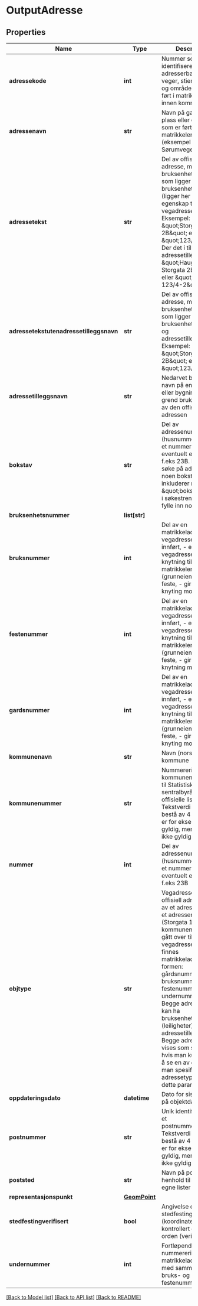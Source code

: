 # OutputAdresse

## Properties
Name | Type | Description | Notes
------------ | ------------- | ------------- | -------------
**adressekode** | **int** | Nummer som entydig identifiserer adresserbare gater, veger, stier, plasser og områder som er ført i matrikkelen innen kommunen | [optional] 
**adressenavn** | **str** | Navn på gate, veg, sti, plass eller område som er ført i matrikkelen (eksempel Sørumvegen). | [optional] 
**adressetekst** | **str** | Del av offisiell adresse, men uten bruksenhetsnummer som ligger til bruksenheter/boliger (ligger her som egenskap til vegadressen) Eksempel: \&quot;Storgata 2B\&quot; eller \&quot;123/4-2\&quot; Der det i tillegg er adressetilleggsnavn: \&quot;Haugen, Storgata 2B\&quot; eller \&quot;Midtgard, 123/4-2\&quot; | [optional] 
**adressetekstutenadressetilleggsnavn** | **str** | Del av offisiell adresse, men uten bruksenhetsnummer som ligger til bruksenheter/boliger og adressetilleggsnavn Eksempel: \&quot;Storgata 2B\&quot; eller \&quot;123/4-2\&quot; | [optional] 
**adressetilleggsnavn** | **str** | Nedarvet bruksnavn, navn på en institusjon eller bygning eller grend brukt som del av den offisielle adressen | [optional] 
**bokstav** | **str** | Del av adressenummer (husnummer) som er et nummer og en eventuelt en bokstav, f.eks 23B. For å kun søke på adresser uten noen bokstav så inkluderer man \&quot;bokstav&#x3D;\&quot; i søkestrengen uten å fylle inn noen verdi. | [optional] 
**bruksenhetsnummer** | **list[str]** |  | [optional] 
**bruksnummer** | **int** | Del av en matrikkeladresse der vegadresse ikke er innført, - eller vegadressens knytning til matrikkelenhet (grunneiendom eller feste, - gir her ikke knyting mot seksjon) | [optional] 
**festenummer** | **int** | Del av en matrikkeladresse der vegadresse ikke er innført, - eller vegadressens knytning til matrikkelenhet (grunneiendom eller feste, - gir her ikke knytning mot seksjon) | [optional] 
**gardsnummer** | **int** | Del av en matrikkeladresse der vegadresse ikke er innført, - eller vegadressens knytning til matrikkelenhet (grunneiendom eller feste, - gir her ikke knyting mot seksjon) | [optional] 
**kommunenavn** | **str** | Navn (norsk) på en kommune | [optional] 
**kommunenummer** | **str** | Nummerering av kommunen i henhold til Statistisk sentralbyrå sin offisielle liste. Tekstverdi som må bestå av 4 tall. 0301 er for eksempel gyldig, mens 301 er ikke gyldig. | [optional] 
**nummer** | **int** | Del av adressenummer (husnummer) som er et nummer og eventuelt en bokstav, f.eks 23B | [optional] 
**objtype** | **str** | Vegadresse er offisiell adresse i form av et adressenavn og et adressenummer (Storgata 10). Der kommunen ikke har gått over til vegadresser, vil det finnes matrikkeladresse på formen: gårdsnummer/ bruksnummer/ev festenummer-ev undernummer (10/2) Begge adressetypene kan ha bruksenhetsnummer (leiligheter) og adressetilleggsnavn. Begge adressetypene vises som standard, hvis man kun ønsker å se en av de kan man spesifisere adressetypen via dette parameteret. | [optional] 
**oppdateringsdato** | **datetime** | Dato for siste endring på objektdataene | [optional] 
**postnummer** | **str** | Unik identifikasjon av et postnummerområde. Tekstverdi som må bestå av 4 tall. 0340 er for eksempel gyldig, mens 340 er ikke gyldig. | [optional] 
**poststed** | **str** | Navn på poststed i henhold til Postens egne lister | [optional] 
**representasjonspunkt** | [**GeomPoint**](GeomPoint.md) |  | [optional] 
**stedfestingverifisert** | **bool** | Angivelse om stedfestingen (koordinatene) er kontrollert og funnet i orden (verifisert) | [optional] 
**undernummer** | **int** | Fortløpende nummerering av matrikkeladresser med samme gårds-, bruks- og festenummer. | [optional] 

[[Back to Model list]](../README.md#documentation-for-models) [[Back to API list]](../README.md#documentation-for-api-endpoints) [[Back to README]](../README.md)

